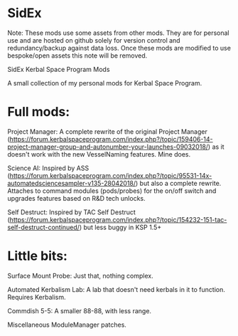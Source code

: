 # SidEx

Note: These mods use some assets from other mods. They are for personal use and are hosted on github solely for version control and redundancy/backup against data loss. Once these mods are modified to use bespoke/open assets this note will be removed.

SidEx Kerbal Space Program Mods

A small collection of my personal mods for Kerbal Space Program. 


# Full mods:

Project Manager: A complete rewrite of the original Project Manager (https://forum.kerbalspaceprogram.com/index.php?/topic/159406-14-project-manager-group-and-autonumber-your-launches-09032018/) as it doesn't work with the new VesselNaming features. Mine does.

Science AI: Inspired by ASS (https://forum.kerbalspaceprogram.com/index.php?/topic/95531-14x-automatedsciencesampler-v135-28042018/) but also a complete rewrite. Attaches to command modules (pods/probes) for the on/off switch and upgrades features based on R&D tech unlocks.

Self Destruct: Inspired by TAC Self Destruct (https://forum.kerbalspaceprogram.com/index.php?/topic/154232-151-tac-self-destruct-continued/) but less buggy in KSP 1.5+


# Little bits:

Surface Mount Probe: Just that, nothing complex.

Automated Kerbalism Lab: A lab that doesn't need kerbals in it to function. Requires Kerbalism.

Commdish 5-5: A smaller 88-88, with less range.

Miscellaneous ModuleManager patches.
